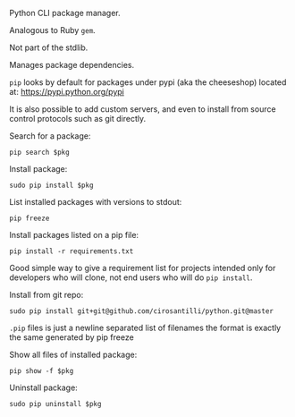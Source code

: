 Python CLI package manager.

Analogous to Ruby `gem`.

Not part of the stdlib.

Manages package dependencies.

`pip` looks by default for packages under pypi (aka the cheeseshop) located at: <https://pypi.python.org/pypi>

It is also possible to add custom servers, and even to install from source control protocols such as git directly.

Search for a package:

    pip search $pkg

Install package:

    sudo pip install $pkg

List installed packages with versions to stdout:

    pip freeze

Install packages listed on a pip file:

    pip install -r requirements.txt

Good simple way to give a requirement list for projects intended only for developers who will clone, not end users who will do `pip install`.

Install from git repo:

    sudo pip install git+git@github.com/cirosantilli/python.git@master

`.pip` files is just a newline separated list of filenames the format is exactly the same generated by pip freeze

Show all files of installed package:

    pip show -f $pkg

Uninstall package:

    sudo pip uninstall $pkg
